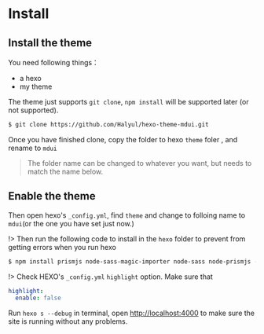 # Install
## Install the theme
You need following things：
- a hexo
- my theme

The theme just supports `git clone`, `npm install` will be supported later (or not supported).
```` bash
$ git clone https://github.com/Halyul/hexo-theme-mdui.git
````

Once you have finished clone, copy the folder to hexo `theme` foler , and rename to `mdui`
> The folder name can be changed to whatever you want, but needs to match the name below.

## Enable the theme
Then open hexo's `_config.yml`, find `theme` and change to folloing name to `mdui`(or the one you have set just now.)

!> Then run the following code to install in the `hexo` folder to prevent from getting errors when you run hexo

```` bash
$ npm install prismjs node-sass-magic-importer node-sass node-prismjs --save
````

!> Check HEXO's `_config.yml` `highlight` option. Make sure that

```` yaml
highlight:
  enable: false
````

Run `hexo s --debug` in terminal, open [http://localhost:4000](http://localhost:4000) to make sure the site is running without any problems.
